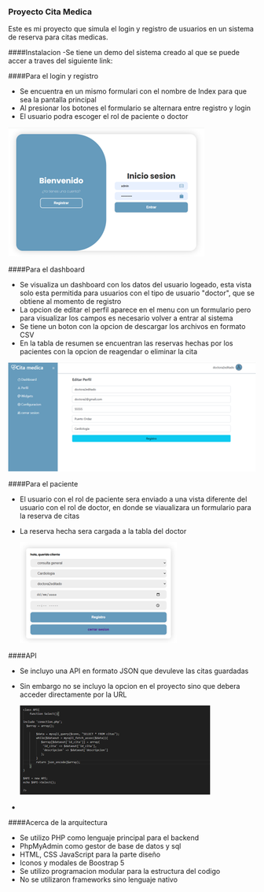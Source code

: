 

### Proyecto Cita Medica

<p>
Este es mi proyecto que simula el login y registro de usuarios en un sistema de reserva para citas medicas. 

</p>

####Instalacion
-Se tiene un demo del sistema creado al que se puede accer a traves del siguiente link:


####Para el login y registro
- Se encuentra en un mismo formulari con el nombre de Index para que sea la pantalla principal
- Al presionar los botones el formulario se alternara entre registro y login
- El usuario podra escoger el rol de paciente o doctor

![image alt](https://github.com/Holagenesis/citamedica/blob/5d07ea77251045953075b1c4061667b5bb1ffad8/Imagen2.png)

####Para el dashboard
- Se visualiza un dashboard con los datos del usuario logeado, esta vista solo esta permitida para usuarios con el tipo de usuario "doctor", que se obtiene al momento de registro
- La opcion de editar el perfil aparece en el menu con un formulario pero para visualizar los campos es necesario volver a entrar al sistema
- Se tiene un boton con la opcion de descargar los archivos en formato CSV
- En la tabla de resumen se encuentran las reservas hechas por los pacientes con la opcion de reagendar o eliminar la cita

![image alt](https://github.com/Holagenesis/citamedica/blob/5d07ea77251045953075b1c4061667b5bb1ffad8/Imagen4.png)



####Para el paciente
- El usuario con el rol de paciente sera enviado a una vista diferente del usuario con el rol de doctor, en donde se viaualizara un formulario para la reserva de citas
- La reserva hecha sera cargada a la tabla del doctor

  ![image alt](https://github.com/Holagenesis/citamedica/blob/5d07ea77251045953075b1c4061667b5bb1ffad8/Imagen5.png)

####API
- Se incluyo una API en formato JSON que devuleve las citas guardadas
- Sin embargo no se incluyo la opcion en el proyecto sino que debera acceder directamente por la URL

  ![image alt](https://github.com/Holagenesis/citamedica/blob/5d07ea77251045953075b1c4061667b5bb1ffad8/Imagen6.png)
- 
####Acerca de la arquitectura
- Se utilizo PHP como lenguaje principal para el backend
- PhpMyAdmin como gestor de base de datos y sql
- HTML, CSS JavaScript para la parte diseño
- Iconos y modales de Boostrap 5
- Se utilizo programacion modular para la estructura del codigo
- No se utilizaron frameworks sino lenguaje nativo

